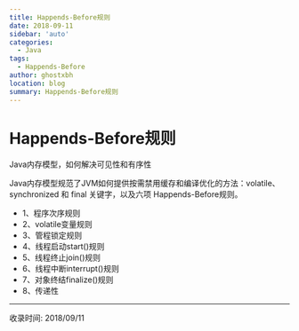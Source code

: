 ```yaml
---
title: Happends-Before规则
date: 2018-09-11
sidebar: 'auto'
categories:
  - Java
tags:
  - Happends-Before
author: ghostxbh
location: blog
summary: Happends-Before规则
---
```

# Happends-Before规则

Java内存模型，如何解决可见性和有序性

Java内存模型规范了JVM如何提供按需禁用缓存和编译优化的方法：volatile、synchronized 和 final 关键字，以及六项 Happends-Before规则。

+ 1、程序次序规则
+ 2、volatile变量规则
+ 3、管程锁定规则
+ 4、线程启动start()规则
+ 5、线程终止join()规则
+ 6、线程中断interrupt()规则
+ 7、对象终结finalize()规则
+ 8、传递性


---
收录时间: 2018/09/11

<Vssue :title="$title" />
